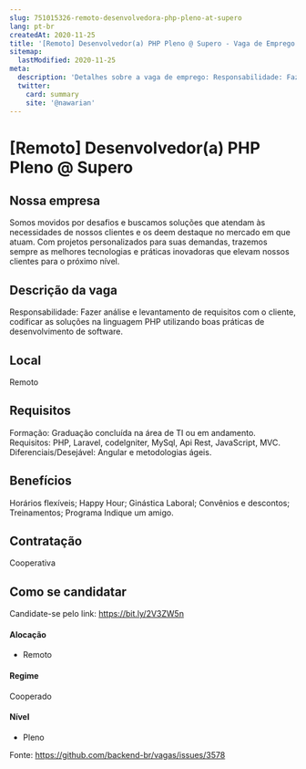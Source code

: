 ```yaml
---
slug: 751015326-remoto-desenvolvedora-php-pleno-at-supero
lang: pt-br
createdAt: 2020-11-25
title: '[Remoto] Desenvolvedor(a) PHP Pleno @ Supero - Vaga de Emprego'
sitemap:
  lastModified: 2020-11-25
meta:
  description: 'Detalhes sobre a vaga de emprego: Responsabilidade: Fazer análise e levantamento de requisitos com o cliente, codificar as soluções na linguagem PHP utilizando boas práticas de desenvolvimento de software.'
  twitter:
    card: summary
    site: '@nawarian'
---
```


# [Remoto] Desenvolvedor(a) PHP Pleno @ Supero


## Nossa empresa

Somos movidos por desafios e buscamos soluções que atendam às necessidades de nossos clientes e os deem destaque no mercado em que atuam. Com projetos personalizados para suas demandas, trazemos sempre as melhores tecnologias e práticas inovadoras que elevam nossos clientes para o próximo nível.

## Descrição da vaga

Responsabilidade: Fazer análise e levantamento de requisitos com o cliente, codificar as soluções na linguagem PHP utilizando boas práticas de desenvolvimento de software.

## Local

Remoto

## Requisitos

Formação: Graduação concluída na área de TI ou em andamento. 
Requisitos: PHP, Laravel, codelgniter,  MySql, Api Rest, JavaScript, MVC.
Diferenciais/Desejável: Angular e metodologias ágeis.  

## Benefícios

Horários flexíveis;
Happy Hour;
Ginástica Laboral;
Convênios e descontos;
Treinamentos;
Programa Indique um amigo.

## Contratação

Cooperativa

## Como se candidatar

Candidate-se pelo link: https://bit.ly/2V3ZW5n


#### Alocação
- Remoto

#### Regime
Cooperado

#### Nível
- Pleno





Fonte: https://github.com/backend-br/vagas/issues/3578